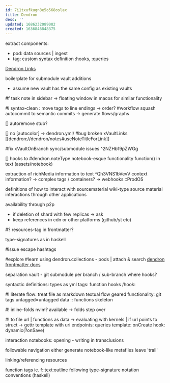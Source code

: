 ```yaml
---
id: 7i1txufkugn8e5o568oslax
title: Dendron
desc: ''
updated: 1686232089002
created: 1636846848375
---
```


extract components:
- pod: data sources | ingest
- tag: custom syntax definition :hooks, :queries

[Dendron Links](https://wiki.dendron.so/notes/3472226a-ff3c-432d-bf5d-10926f39f6c2/)

boilerplate for submodule vault additions
- assume new vault has the same config as existing vaults

#f task note in sidebar -> floating window in macos for similar functionality

#i syntax-clean : move tags to line endings
-> order?
#workflow squash autocommit to semantic commits
-> generate flows/graphs

[] autoremove stub?

[] no [autocolor] -> dendron.yml/
#bug broken xVaultLinks [[dendron://dendron/notes#useNoteTitleForLink]]

#fix xVaultOnBranch sync/submodule issues ^2NZHb19pZWGg

[] hooks to #dendron.noteType
  notebook-esque functionality
    function() in text (assets/notebook)

extraction of richMedia information to text ^Qh3VNS1bVevV
  context information?
  -> complex tags / containers?
  -> webhooks ::ProdOS

definitions of how to interact with sourcematerial
  wiki-type source material
  interactions through other applications

availability through p2p
  - if deletion of shard with few replicas -> ask
  - keep references in cdn or other platforms (github/yt etc)

#? resources-tag in frontmatter?

type-signatures as in haskell

#issue escape hashtags

#explore #learn using dendron.collections - pods | attach & search
[dendron frontmatter docs](https://wiki.dendron.so/notes/ffec2853-c0e0-4165-a368-339db12c8e4b/#other-keys)

separation vault - git submodule per branch / sub-branch
  where hooks?


syntactic definitions:
  types as yml tags: function hooks
  /hook:

#! literate flow: treat file as markdown
  textual flow
    geared functionality: git tags
      untagged=untagged
      data
        :: functions
      skeleton

#! inline-folds
    nvim? available -> folds step over

#! to file url | functions as data -> evaluating with kernels | if url points to struct -> gettr
  template with uri endpoints: queries
    template: onCreate
    hook: dynamic(?onSave)

interaction notebooks:
  opening - writing in transclusions

followable navigation
  either generate notebook-like metafiles
  leave 'trail'

linking/referencing resources

function tags
ie. f::text:outline
following type-signature notation conventions (haskell)
